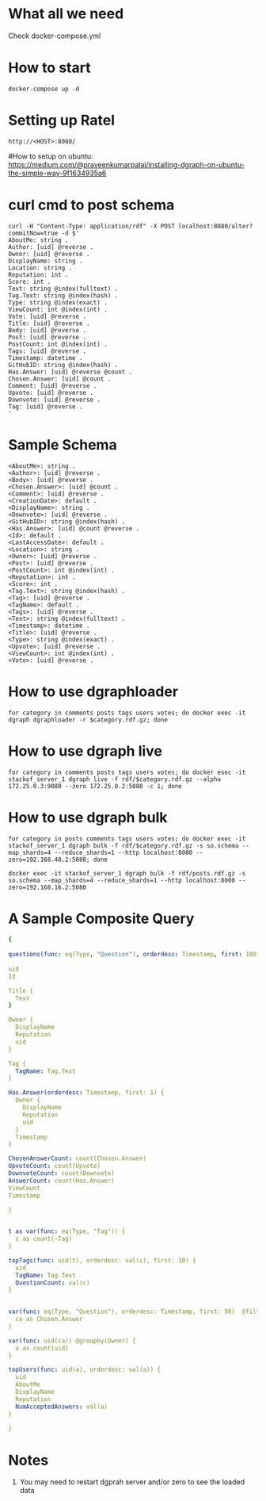 # What all we need
Check docker-compose.yml
# How to start
```docker-compose up -d```
# Setting up Ratel
```
http://<HOST>:8080/
```
#How to setup on ubuntu:
https://medium.com/@praveenkumarpalai/installing-dgraph-on-ubuntu-the-simple-way-9f1634935a6
# curl cmd to post schema
```
curl -H "Content-Type: application/rdf" -X POST localhost:8080/alter?commitNow=true -d $'
AboutMe: string .
Author: [uid] @reverse .
Owner: [uid] @reverse .
DisplayName: string .
Location: string .
Reputation: int .
Score: int .
Text: string @index(fulltext) .
Tag.Text: string @index(hash) .
Type: string @index(exact) .
ViewCount: int @index(int) .
Vote: [uid] @reverse .
Title: [uid] @reverse .
Body: [uid] @reverse .
Post: [uid] @reverse .
PostCount: int @index(int) .
Tags: [uid] @reverse .
Timestamp: datetime .
GitHubID: string @index(hash) .
Has.Answer: [uid] @reverse @count .
Chosen.Answer: [uid] @count .
Comment: [uid] @reverse .
Upvote: [uid] @reverse .
Downvote: [uid] @reverse .
Tag: [uid] @reverse .
'
```

# Sample Schema
```
<AboutMe>: string .
<Author>: [uid] @reverse .
<Body>: [uid] @reverse .
<Chosen.Answer>: [uid] @count .
<Comment>: [uid] @reverse .
<CreationDate>: default .
<DisplayName>: string .
<Downvote>: [uid] @reverse .
<GitHubID>: string @index(hash) .
<Has.Answer>: [uid] @count @reverse .
<Id>: default .
<LastAccessDate>: default .
<Location>: string .
<Owner>: [uid] @reverse .
<Post>: [uid] @reverse .
<PostCount>: int @index(int) .
<Reputation>: int .
<Score>: int .
<Tag.Text>: string @index(hash) .
<Tag>: [uid] @reverse .
<TagName>: default .
<Tags>: [uid] @reverse .
<Text>: string @index(fulltext) .
<Timestamp>: datetime .
<Title>: [uid] @reverse .
<Type>: string @index(exact) .
<Upvote>: [uid] @reverse .
<ViewCount>: int @index(int) .
<Vote>: [uid] @reverse .
```

# How to use dgraphloader
```
for category in comments posts tags users votes; do docker exec -it dgraph dgraphloader -r $category.rdf.gz; done
```

# How to use dgraph live
```
for category in comments posts tags users votes; do docker exec -it stackof_server_1 dgraph live -f rdf/$category.rdf.gz --alpha 172.25.0.3:9080 --zero 172.25.0.2:5080 -c 1; done
```

# How to use dgraph bulk
```
for category in posts comments tags users votes; do docker exec -it stackof_server_1 dgraph bulk -f rdf/$category.rdf.gz -s so.schema --map_shards=4 --reduce_shards=1 --http localhost:8000 --zero=192.168.48.2:5080; done

docker exec -it stackof_server_1 dgraph bulk -f rdf/posts.rdf.gz -s so.schema --map_shards=4 --reduce_shards=1 --http localhost:8000 --zero=192.168.16.2:5080
```

# A Sample Composite Query
```yaml
{
  
questions(func: eq(Type, "Question"), orderdesc: Timestamp, first: 100) {
  
uid
Id

Title {
  Text
}

Owner {
  DisplayName
  Reputation
  uid
}

Tag {
  TagName: Tag.Text
}

Has.Answer(orderdesc: Timestamp, first: 1) {
  Owner {
    DisplayName
    Reputation
    uid
  }
  Timestamp
}

ChosenAnswerCount: count(Chosen.Answer)
UpvoteCount: count(Upvote)
DownvoteCount: count(Downvote)
AnswerCount: count(Has.Answer)
ViewCount
Timestamp

}

  
t as var(func: eq(Type, "Tag")) {
  c as count(~Tag)
}

topTags(func: uid(t), orderdesc: val(c), first: 10) {
  uid
  TagName: Tag.Text
  QuestionCount: val(c)
}

  
var(func: eq(Type, "Question"), orderdesc: Timestamp, first: 50)  @filter(has(Chosen.Answer)) {
  ca as Chosen.Answer
}

var(func: uid(ca)) @groupby(Owner) {
  a as count(uid)
}

topUsers(func: uid(a), orderdesc: val(a)) {
  uid
  AboutMe
  DisplayName
  Reputation
  NumAcceptedAnswers: val(a)
}

}
```

# Notes
1. You may need to restart dgprah server and/or zero to see the loaded data


